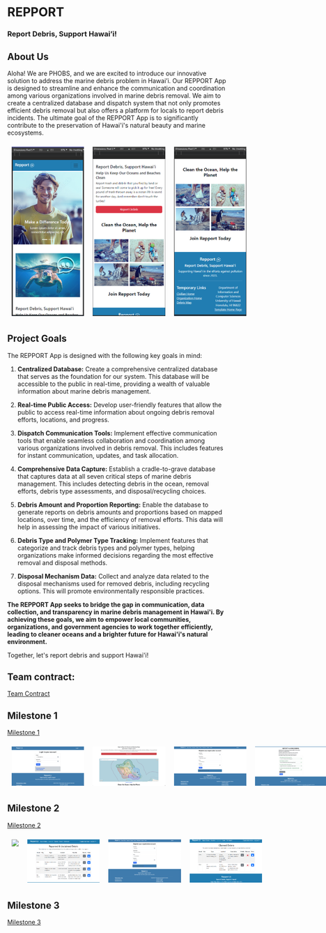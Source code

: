 # REPPORT 
### Report Debris, Support Hawai’i!

## About Us
Aloha! We are PHOBS, and we are excited to introduce our innovative solution to address the marine debris problem in Hawai’i. Our REPPORT App is designed to streamline and enhance the communication and coordination among various organizations involved in marine debris removal. We aim to create a centralized database and dispatch system that not only promotes efficient debris removal but also offers a platform for locals to report debris incidents. The ultimate goal of the REPPORT App is to significantly contribute to the preservation of Hawai'i's natural beauty and marine ecosystems.

<div style="display: flex;">
    <img src="doc/screenshots/repport-image1.png" style="max-width: 33%; padding: 10px;">
    <img src="doc/screenshots/repport-image2.png" style="max-width: 33%; padding: 10px;">
    <img src="doc/screenshots/repport-image3.png" style="max-width: 33%; padding: 10px;">
</div>


## Project Goals
The REPPORT App is designed with the following key goals in mind:

1. **Centralized Database:** Create a comprehensive centralized database that serves as the foundation for our system. This database will be accessible to the public in real-time, providing a wealth of valuable information about marine debris management.

2. **Real-time Public Access:** Develop user-friendly features that allow the public to access real-time information about ongoing debris removal efforts, locations, and progress.

3. **Dispatch Communication Tools:** Implement effective communication tools that enable seamless collaboration and coordination among various organizations involved in debris removal. This includes features for instant communication, updates, and task allocation.

4. **Comprehensive Data Capture:** Establish a cradle-to-grave database that captures data at all seven critical steps of marine debris management. This includes detecting debris in the ocean, removal efforts, debris type assessments, and disposal/recycling choices.

5. **Debris Amount and Proportion Reporting:** Enable the database to generate reports on debris amounts and proportions based on mapped locations, over time, and the efficiency of removal efforts. This data will help in assessing the impact of various initiatives.

6. **Debris Type and Polymer Type Tracking:** Implement features that categorize and track debris types and polymer types, helping organizations make informed decisions regarding the most effective removal and disposal methods.

7. **Disposal Mechanism Data:** Collect and analyze data related to the disposal mechanisms used for removed debris, including recycling options. This will promote environmentally responsible practices.

**The REPPORT App seeks to bridge the gap in communication, data collection, and transparency in marine debris management in Hawai'i. By achieving these goals, we aim to empower local communities, organizations, and government agencies to work together efficiently, leading to cleaner oceans and a brighter future for Hawai'i's natural environment.**

Together, let's report debris and support Hawai'i!

## Team contract:
[Team Contract](https://docs.google.com/document/d/1hqwtUSlLyOAMSRyKHdL3C6uYKi89OWbeOxxnrKbckJA/edit?usp=sharing)

## Milestone 1
[Milestone 1](https://github.com/orgs/phobs-co/projects/1)
<div style="display: flex;">
    <img src="doc/screenshots/login.png" style="max-width: 33%; padding: 10px;">
    <img src="doc/screenshots/map.png" style="max-width: 33%; padding: 10px;">
    <img src="doc/screenshots/registerorg.png" style="max-width: 33%; padding: 10px;">
    <img src="doc/screenshots/report.png" style="max-width: 33%; padding: 10px;">
</div>

## Milestone 2
[Milestone 2](https://github.com/orgs/phobs-co/projects/2)
<div style="display: flex;">
    <img src="doc/screenshots/editOrgProfile.png" style="max-width: 33%; padding: 10px;">
    <img src="doc/screenshots/reportedUnclaimedPage.png" style="max-width: 33%; padding: 10px;">
    <img src="doc/screenshots/registerorg.png" style="max-width: 33%; padding: 10px;">
    <img src="doc/screenshots/claimedPage.png" style="max-width: 33%; padding: 10px;">
</div>

## Milestone 3
[Milestone 3](https://github.com/orgs/phobs-co/projects/3)
